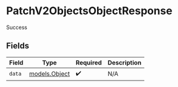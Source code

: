# PatchV2ObjectsObjectResponse

Success


## Fields

| Field                                | Type                                 | Required                             | Description                          |
| ------------------------------------ | ------------------------------------ | ------------------------------------ | ------------------------------------ |
| `data`                               | [models.Object](../models/object.md) | :heavy_check_mark:                   | N/A                                  |